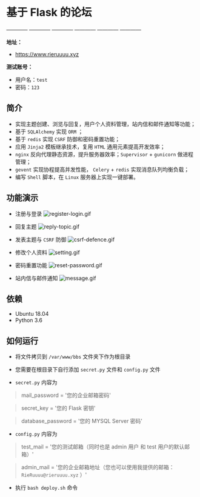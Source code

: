 # 基于 Flask 的论坛
———— ———— ———— ———— ———— ————

**地址：** 
- https://www.rieruuuu.xyz

**测试账号：** 
- 用户名：`test` 
- 密码：`123`


**简介**
-
- 实现主题创建、浏览与回复，用户个人资料管理，站内信和邮件通知等功能；
- 基于 `SQLAlchemy` 实现 `ORM` ；
- 基于 `redis` 实现 `CSRF` 防御和密码重置功能；
- 应用 `Jinja2` 模板继承技术，复用 `HTML` 通用元素提高开发效率；
- `nginx` 反向代理静态资源，提升服务器效率；`Supervisor` + `gunicorn` 做进程管理；
- `gevent` 实现协程提高并发性能， `Celery` + `redis` 实现消息队列均衡负载；
- 编写 `Shell` 脚本，在 `Linux` 服务器上实现一键部署。


**功能演示**
- 
- 注册与登录
![register-login.gif](https://i.loli.net/2019/07/11/5d26c5dd6176251745.gif)

- 回复主题
![reply-topic.gif](https://i.loli.net/2019/07/11/5d26c710e7a7c86528.gif)

- 发表主题与 `CSRF` 防御
![csrf-defence.gif](https://i.loli.net/2019/07/11/5d26c7320578f36848.gif)

- 修改个人资料
![setting.gif](https://i.loli.net/2019/07/11/5d26c74a5e6b510146.gif)

- 密码重置功能
![reset-password.gif](https://i.loli.net/2019/07/11/5d26c75777bd322474.gif)

- 站内信与邮件通知
![message.gif](https://i.loli.net/2019/07/11/5d26c7509310265855.gif)


**依赖**
-
- Ubuntu 18.04
- Python 3.6


**如何运行**
-
- 将文件拷贝到 `/var/www/bbs` 文件夹下作为根目录

- 您需要在根目录下自行添加 `secret.py` 文件和 `config.py` 文件

- `secret.py` 内容为
>mail_password = '您的企业邮箱密码'

>secret_key = '您的 Flask 密钥'

>database_password = '您的 MYSQL Server 密码'

- `config.py` 内容为
>test_mail = '您的测试邮箱（同时也是 admin 用户 和 test 用户的默认邮箱）'

>admin_mail = '您的企业邮箱地址（您也可以使用我提供的邮箱： `RieRuuuu@rieruuuu.xyz` ）'

- 执行 `bash deploy.sh` 命令